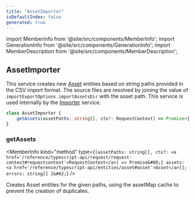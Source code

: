 ```yaml
---
title: "AssetImporter"
isDefaultIndex: false
generated: true
---
```

<!-- This file was generated from the Vendure source. Do not modify. Instead, re-run the "docs:build" script -->
import MemberInfo from '@site/src/components/MemberInfo';
import GenerationInfo from '@site/src/components/GenerationInfo';
import MemberDescription from '@site/src/components/MemberDescription';


## AssetImporter

<GenerationInfo sourceFile="packages/core/src/data-import/providers/asset-importer/asset-importer.ts" sourceLine="18" packageName="@vendure/core" />

This service creates new <a href='/reference/typescript-api/entities/asset#asset'>Asset</a> entities based on string paths provided in the CSV
import format. The source files are resolved by joining the value of `importExportOptions.importAssetsDir`
with the asset path. This service is used internally by the <a href='/reference/typescript-api/import-export/importer#importer'>Importer</a> service.

```ts title="Signature"
class AssetImporter {
    getAssets(assetPaths: string[], ctx?: RequestContext) => Promise<{ assets: Asset[]; errors: string[] }>;
}
```

<div className="members-wrapper">

### getAssets

<MemberInfo kind="method" type={`(assetPaths: string[], ctx?: <a href='/reference/typescript-api/request/request-context#requestcontext'>RequestContext</a>) => Promise&#60;{ assets: <a href='/reference/typescript-api/entities/asset#asset'>Asset</a>[]; errors: string[] }&#62;`}   />

Creates Asset entities for the given paths, using the assetMap cache to prevent the
creation of duplicates.


</div>
